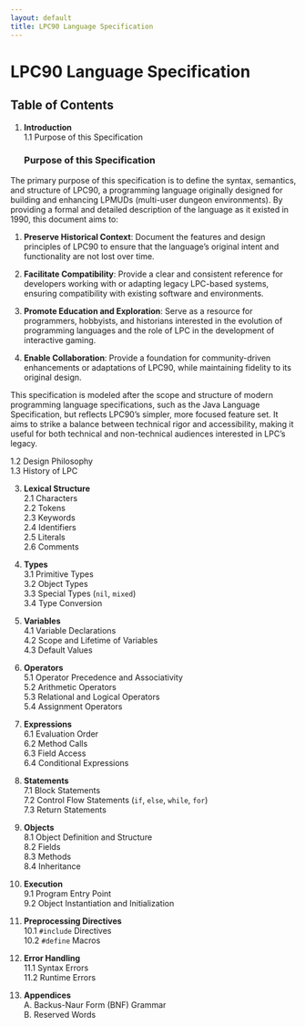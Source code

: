 ```yaml
---
layout: default
title: LPC90 Language Specification
---
```


# LPC90 Language Specification

## Table of Contents

1. **Introduction**  
   1.1 Purpose of this Specification
   ### Purpose of this Specification

The primary purpose of this specification is to define the syntax, semantics, and structure of LPC90, a programming language originally designed for building and enhancing LPMUDs (multi-user dungeon environments). By providing a formal and detailed description of the language as it existed in 1990, this document aims to:

1. **Preserve Historical Context**: Document the features and design principles of LPC90 to ensure that the language’s original intent and functionality are not lost over time.

2. **Facilitate Compatibility**: Provide a clear and consistent reference for developers working with or adapting legacy LPC-based systems, ensuring compatibility with existing software and environments.

3. **Promote Education and Exploration**: Serve as a resource for programmers, hobbyists, and historians interested in the evolution of programming languages and the role of LPC in the development of interactive gaming.

4. **Enable Collaboration**: Provide a foundation for community-driven enhancements or adaptations of LPC90, while maintaining fidelity to its original design.

This specification is modeled after the scope and structure of modern programming language specifications, such as the Java Language Specification, but reflects LPC90’s simpler, more focused feature set. It aims to strike a balance between technical rigor and accessibility, making it useful for both technical and non-technical audiences interested in LPC’s legacy.

   1.2 Design Philosophy  
   1.3 History of LPC  

3. **Lexical Structure**  
   2.1 Characters  
   2.2 Tokens  
   2.3 Keywords  
   2.4 Identifiers  
   2.5 Literals  
   2.6 Comments  

4. **Types**  
   3.1 Primitive Types  
   3.2 Object Types  
   3.3 Special Types (`nil`, `mixed`)  
   3.4 Type Conversion  

5. **Variables**  
   4.1 Variable Declarations  
   4.2 Scope and Lifetime of Variables  
   4.3 Default Values  

6. **Operators**  
   5.1 Operator Precedence and Associativity  
   5.2 Arithmetic Operators  
   5.3 Relational and Logical Operators  
   5.4 Assignment Operators  

7. **Expressions**  
   6.1 Evaluation Order  
   6.2 Method Calls  
   6.3 Field Access  
   6.4 Conditional Expressions  

8. **Statements**  
   7.1 Block Statements  
   7.2 Control Flow Statements (`if`, `else`, `while`, `for`)  
   7.3 Return Statements  

9. **Objects**  
   8.1 Object Definition and Structure  
   8.2 Fields  
   8.3 Methods  
   8.4 Inheritance  

10. **Execution**  
   9.1 Program Entry Point  
   9.2 Object Instantiation and Initialization  

11. **Preprocessing Directives**  
   10.1 `#include` Directives  
   10.2 `#define` Macros  

12. **Error Handling**  
   11.1 Syntax Errors  
   11.2 Runtime Errors  

13. **Appendices**  
   A. Backus-Naur Form (BNF) Grammar  
   B. Reserved Words  
